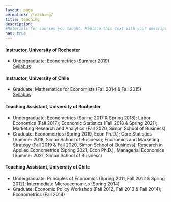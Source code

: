 ```yaml
---
layout: page
permalink: /teaching/
title: teaching
description: 
#Materials for courses you taught. Replace this text with your description.
nav: true
---
```




#### Instructor, University of Rochester
<ul>
<li> Undergraduate: Econometrics (Summer 2019) </li> <a href="{{ site.baseurl }}/assets/pdf/Eco231_syllabus.pdf" target="_blank">Syllabus</a>
</ul>


#### Instructor, University of Chile  
<ul>
<li> Graduate: Mathematics for Economists (Fall 2014 & Fall 2015) </li> <a href="{{ site.baseurl }}/assets/pdf/syllabus-in700-Eng.pdf" target="_blank">Syllabus</a>

</ul>


#### Teaching Assistant, University of Rochester
<ul>
<li> Undergraduate: Econometrics (Spring 2017 & Spring 2018); Labor Economics (Fall 2017); Economic Statistics (Fall 2018 & Spring 2021); Marketing Research and Analytics (Fall 2020, Simon School of Business) </li> 

<li> Graduate: Econometrics (Spring 2019, Econ Ph.D.); Core Statistics (Summer 2018, Simon School of Business); Economics and Marketing Strategy (Fall 2019 & Fall 2020, Simon School of Business); Research in Applied Econometrics (Spring 2021, Econ Ph.D.); Managerial Economics (Summer 2021, Simon School of Business) </li> 
</ul>


#### Teaching Assistant, University of Chile
<ul>
<li> Undergraduate: Principles of Economics (Spring 2011, Fall 2012 & Spring 2012); Intermediate Microeconomics (Spring 2014) </li> 

<li> Graduate: Economic Policy Workshop (Fall 2012, Fall 2013 & Fall 2014); Econometrics (Fall 2014)	</li> 
</ul>
